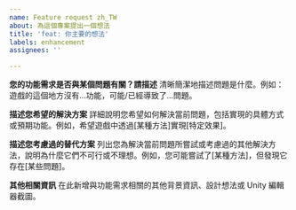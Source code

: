 ```yaml
---
name: Feature request zh_TW
about: 為這個專案提出一個想法
title: 'feat: 你主要的想法'
labels: enhancement
assignees: ''

---
```


**您的功能需求是否與某個問題有關？請描述**
清晰簡潔地描述問題是什麼。例如：遊戲的這個地方沒有...功能，可能/已經導致了...問題。

**描述您希望的解決方案**
詳細說明您希望如何解決當前問題，包括實現的具體方式或預期功能。例如，希望遊戲中透過[某種方法]實現[特定效果]。

**描述您考慮過的替代方案**
列出您為解決當前問題所嘗試或考慮過的其他解決方法，說明為什麼它們不可行或不理想。例如，您可能嘗試了[某種方法]，但發現它存在[某些問題]。

**其他相關資訊**
在此新增與功能需求相關的其他背景資訊、設計想法或 Unity 編輯器截圖。